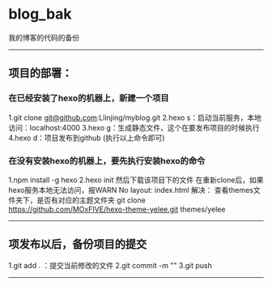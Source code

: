# blog_bak

我的博客的代码的备份

-----------------------------------------------------

## 项目的部署：

### 在已经安装了hexo的机器上，新建一个项目

1.git clone git@github.com:Llinjing/myblog.git
2.hexo s：启动当前服务，本地访问：localhost:4000
3.hexo g：生成静态文件，这个在要发布项目的时候执行
4.hexo d：项目发布到github
(执行以上命令即可)

### 在没有安装hexo的机器上，要先执行安装hexo的命令

1.npm install -g hexo
2.hexo init
然后下载该项目下的文件
在重新clone后，如果hexo服务本地无法访问，报WARN  No layout: index.html
解决：
查看themes文件夹下，是否有对应的主题文件夹
git clone https://github.com/MOxFIVE/hexo-theme-yelee.git themes/yelee

-----------------------------------------------------

## 项发布以后，备份项目的提交

1.git add . ：提交当前修改的文件
2.git commit -m ""
3.git push

-----------------------------------------------------



